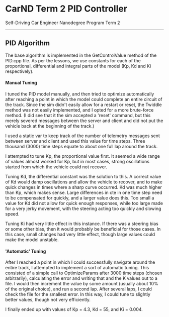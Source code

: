 # CarND Term 2 PID Controller
Self-Driving Car Engineer Nanodegree Program Term 2

---

## PID Algorithm

The base algorithm is implemented in the GetControlValue method of the PID.cpp file.  As per the lessons, we use constants for each of the proportional, differential and integral parts of the model (Kp, Kd and Ki respectively).

#### Manual Tuning

I tuned the PID model manually, and then tried to optimize automatically after reaching a point in which the model could complete an entire circuit of the track.  Since the sim didn't easily allow for a restart or reset, the Twiddle method was not easily implemented, and I opted for a more brute-force method.  (I did see that it the sim accepted a 'reset' command, but this merely severed messages between the server and client and did not put the vehicle back at the beginning of the track.)

I used a static var to keep track of the number of telemetry messages sent between server and client and used this value for time steps.  Three thousand (3000) time steps equate to about one full lap around the track.

I attempted to tune Kp, the proportional value first.  It seemed a wide range of values almost worked for Kp, but in most cases, strong oscillations started from which the vehicle could not recover.

Tuning Kd, the differential constant was the solution to this.  A correct value of Kd would damp oscillations and allow the vehicle to recover, and to make quick changes in times where a sharp curve occurred.  Kd was much higher than Kp, which makes sense.  Large differences in cte in one time step need to be compensated for quickly, and a larger value does this.  Too small a value for Kd did not allow for quick enough responses, while too large made for a very jerky movement, with the steering acting too quickly and slowing speed.

Tuning Ki had very little effect in this instance.  If there was a steering bias or some other bias, then it would probably be beneficial for those cases.  In this case, small changes had very little effect, though large values could make the model unstable.

#### 'Automatic' Tuning

After I reached a point in which I could successfully navigate around the entire track, I attempted to implement a sort of automatic tuning.  This consisted of a simple call to OptimizeParams after 3000 time steps (chosen arbitrarily), calculating the error and writing that and the K values out to a file.  I would then increment the value by some amount (usually about 10% of the original choice), and run a second lap.  After several laps, I could check the file for the smallest error.  In this way, I could tune to slightly better values, though not very efficiently.

I finally ended up with values of Kp = 4.3, Kd = 55, and Ki = 0.004.
